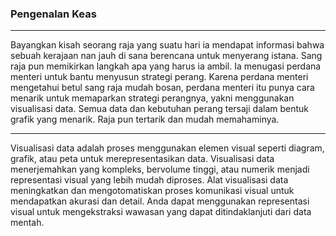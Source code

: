 ### Pengenalan Keas
---
Bayangkan kisah seorang raja yang suatu hari ia mendapat informasi bahwa sebuah kerajaan nan jauh di sana berencana untuk menyerang istana.
Sang raja pun memikirkan langkah apa yang harus ia ambil. Ia menugasi perdana menteri untuk bantu menyusun strategi perang. 
Karena perdana menteri mengetahui betul sang raja mudah bosan, perdana menteri itu punya cara menarik untuk memaparkan strategi perangnya, yakni menggunakan visualisasi data.
Semua data dan kebutuhan perang tersaji dalam bentuk grafik yang menarik. Raja pun tertarik dan mudah memahaminya.

---
Visualisasi data adalah proses menggunakan elemen visual seperti diagram, grafik, atau peta untuk merepresentasikan data. Visualisasi data menerjemahkan yang kompleks, bervolume tinggi, atau numerik menjadi representasi visual yang lebih mudah diproses. Alat visualisasi data meningkatkan dan mengotomatiskan proses komunikasi visual untuk mendapatkan akurasi dan detail. Anda dapat menggunakan representasi visual untuk mengekstraksi wawasan yang dapat ditindaklanjuti dari data mentah.